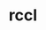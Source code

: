 ---
title: "rccl"
layout: cache
categories: [package, develop]
meta: {"compilers": ["gcc@13.2.0"], "num_specs": 41, "num_specs_by_stack": {"ml-linux-x86_64-rocm": 41, "root": 41}, "oss": ["ubuntu24.04"], "platforms": ["linux"], "stacks": ["ml-linux-x86_64-rocm", "root"], "targets": ["x86_64_v3"], "versions": ["6.1.2", "6.3.3", "6.4.0"]}
spec_details: [{"compiler": "gcc@13.2.0", "hash": "3g6jfln5bcfzzn7qjwn7psyb5ynts5st", "os": "ubuntu24.04", "platform": "linux", "size": "-", "stacks": ["ml-linux-x86_64-rocm", "root"], "target": "x86_64_v3", "variants": ["amdgpu_target:=gfx90a", "~asan", "build_system=cmake", "build_type=Release", "generator=make", "~ipo", "patches:=68a55d8"], "versions": ["6.1.2"]}, {"compiler": "gcc@13.2.0", "hash": "3st7unr6qi75yohwuxhsp2impxuh24n4", "os": "ubuntu24.04", "platform": "linux", "size": "-", "stacks": ["ml-linux-x86_64-rocm", "root"], "target": "x86_64_v3", "variants": ["amdgpu_target:=gfx90a", "~asan", "build_system=cmake", "build_type=Release", "generator=make", "~ipo", "patches:=08011b4"], "versions": ["6.3.3"]}, {"compiler": "gcc@13.2.0", "hash": "4mn2v2fqkwstaqyi2e7g5zajqinh2zku", "os": "ubuntu24.04", "platform": "linux", "size": "-", "stacks": ["ml-linux-x86_64-rocm", "root"], "target": "x86_64_v3", "variants": ["amdgpu_target:=gfx90a", "~asan", "build_system=cmake", "build_type=Release", "generator=make", "~ipo", "patches:=68a55d8"], "versions": ["6.1.2"]}, {"compiler": "gcc@13.2.0", "hash": "55u3eu6dc4o47vyat4bzpayrqbzxtsla", "os": "ubuntu24.04", "platform": "linux", "size": "-", "stacks": ["ml-linux-x86_64-rocm", "root"], "target": "x86_64_v3", "variants": ["amdgpu_target:=gfx90a", "~asan", "build_system=cmake", "build_type=Release", "generator=make", "~ipo", "patches:=68a55d8"], "versions": ["6.1.2"]}, {"compiler": "gcc@13.2.0", "hash": "65lcvb4ddi37q4psxbrl5na65nsnqbf6", "os": "ubuntu24.04", "platform": "linux", "size": "-", "stacks": ["ml-linux-x86_64-rocm", "root"], "target": "x86_64_v3", "variants": ["amdgpu_target:=gfx90a", "~asan", "build_system=cmake", "build_type=Release", "generator=make", "~ipo", "patches:=68a55d8"], "versions": ["6.1.2"]}, {"compiler": "gcc@13.2.0", "hash": "6olin24r3qtwrqodiyuot4uwmybzyput", "os": "ubuntu24.04", "platform": "linux", "size": "-", "stacks": ["ml-linux-x86_64-rocm", "root"], "target": "x86_64_v3", "variants": ["amdgpu_target:=gfx90a", "~asan", "build_system=cmake", "build_type=Release", "generator=make", "~ipo", "patches:=08011b4"], "versions": ["6.3.3"]}, {"compiler": "gcc@13.2.0", "hash": "7l5itbfixcl3s75lp7bs2lgcs5o4d5wl", "os": "ubuntu24.04", "platform": "linux", "size": "-", "stacks": ["ml-linux-x86_64-rocm", "root"], "target": "x86_64_v3", "variants": ["amdgpu_target:=gfx90a", "~asan", "build_system=cmake", "build_type=Release", "generator=make", "~ipo", "patches:=0f4d55e"], "versions": ["6.4.0"]}, {"compiler": "gcc@13.2.0", "hash": "7mrbi27p7ghfnyjk2p2aywo7uf3ewhq5", "os": "ubuntu24.04", "platform": "linux", "size": "-", "stacks": ["ml-linux-x86_64-rocm", "root"], "target": "x86_64_v3", "variants": ["amdgpu_target:=gfx90a", "~asan", "build_system=cmake", "build_type=Release", "generator=make", "~ipo", "patches:=68a55d8"], "versions": ["6.1.2"]}, {"compiler": "gcc@13.2.0", "hash": "agam32n4elt4bmhivx4oingp2u4ftj5j", "os": "ubuntu24.04", "platform": "linux", "size": "-", "stacks": ["ml-linux-x86_64-rocm", "root"], "target": "x86_64_v3", "variants": ["amdgpu_target:=gfx90a", "~asan", "build_system=cmake", "build_type=Release", "generator=make", "~ipo", "patches:=68a55d8"], "versions": ["6.1.2"]}, {"compiler": "gcc@13.2.0", "hash": "azg36jcycr33kidnadz4cwco2bl2ei5r", "os": "ubuntu24.04", "platform": "linux", "size": "-", "stacks": ["ml-linux-x86_64-rocm", "root"], "target": "x86_64_v3", "variants": ["amdgpu_target:=gfx90a", "~asan", "build_system=cmake", "build_type=Release", "generator=make", "~ipo", "patches:=08011b4"], "versions": ["6.3.3"]}, {"compiler": "gcc@13.2.0", "hash": "brpkwwynxpeeo45cww2b3i4z5uyigcbj", "os": "ubuntu24.04", "platform": "linux", "size": "-", "stacks": ["ml-linux-x86_64-rocm", "root"], "target": "x86_64_v3", "variants": ["amdgpu_target:=gfx90a", "~asan", "build_system=cmake", "build_type=Release", "generator=make", "~ipo", "patches:=08011b4"], "versions": ["6.3.3"]}, {"compiler": "gcc@13.2.0", "hash": "cjtwntumwtxoewpbj5zgb4kipdzwfnbd", "os": "ubuntu24.04", "platform": "linux", "size": "-", "stacks": ["ml-linux-x86_64-rocm", "root"], "target": "x86_64_v3", "variants": ["amdgpu_target:=gfx90a", "~asan", "build_system=cmake", "build_type=Release", "generator=make", "~ipo", "patches:=68a55d8"], "versions": ["6.1.2"]}, {"compiler": "gcc@13.2.0", "hash": "cnun3h6x7gzdgpveznpvvcwmz53fktwr", "os": "ubuntu24.04", "platform": "linux", "size": "-", "stacks": ["ml-linux-x86_64-rocm", "root"], "target": "x86_64_v3", "variants": ["amdgpu_target:=gfx90a", "~asan", "build_system=cmake", "build_type=Release", "generator=make", "~ipo", "patches:=08011b4"], "versions": ["6.3.3"]}, {"compiler": "gcc@13.2.0", "hash": "cu35uw7dfpv767ocn3t3aggttr6fcjyk", "os": "ubuntu24.04", "platform": "linux", "size": "-", "stacks": ["ml-linux-x86_64-rocm", "root"], "target": "x86_64_v3", "variants": ["amdgpu_target:=gfx90a", "~asan", "build_system=cmake", "build_type=Release", "generator=make", "~ipo", "patches:=08011b4"], "versions": ["6.3.3"]}, {"compiler": "gcc@13.2.0", "hash": "cyt3e7kqf2nigtafxq6w7egy3zmqe7hf", "os": "ubuntu24.04", "platform": "linux", "size": "-", "stacks": ["ml-linux-x86_64-rocm", "root"], "target": "x86_64_v3", "variants": ["amdgpu_target:=gfx90a", "~asan", "build_system=cmake", "build_type=Release", "generator=make", "~ipo", "patches:=68a55d8"], "versions": ["6.1.2"]}, {"compiler": "gcc@13.2.0", "hash": "dhelcszy46fv3o52mzlle6ottiwwjfmd", "os": "ubuntu24.04", "platform": "linux", "size": "-", "stacks": ["ml-linux-x86_64-rocm", "root"], "target": "x86_64_v3", "variants": ["amdgpu_target:=gfx90a", "~asan", "build_system=cmake", "build_type=Release", "generator=make", "~ipo", "patches:=08011b4"], "versions": ["6.3.3"]}, {"compiler": "gcc@13.2.0", "hash": "e24lltxewfau3ft6r2qszggrlf3exfgt", "os": "ubuntu24.04", "platform": "linux", "size": "-", "stacks": ["ml-linux-x86_64-rocm", "root"], "target": "x86_64_v3", "variants": ["amdgpu_target:=gfx90a", "~asan", "build_system=cmake", "build_type=Release", "generator=make", "~ipo", "patches:=0f4d55e"], "versions": ["6.4.0"]}, {"compiler": "gcc@13.2.0", "hash": "epx2ckf2jkem3xhot5e4lcbep7fsakjm", "os": "ubuntu24.04", "platform": "linux", "size": "-", "stacks": ["ml-linux-x86_64-rocm", "root"], "target": "x86_64_v3", "variants": ["amdgpu_target:=gfx90a", "~asan", "build_system=cmake", "build_type=Release", "generator=make", "~ipo", "patches:=08011b4"], "versions": ["6.3.3"]}, {"compiler": "gcc@13.2.0", "hash": "ewdxdafcjgyl6iswxds5d75uytuhh7ps", "os": "ubuntu24.04", "platform": "linux", "size": "-", "stacks": ["ml-linux-x86_64-rocm", "root"], "target": "x86_64_v3", "variants": ["amdgpu_target:=gfx90a", "~asan", "build_system=cmake", "build_type=Release", "generator=make", "~ipo", "patches:=68a55d8"], "versions": ["6.1.2"]}, {"compiler": "gcc@13.2.0", "hash": "fxpds3cc3da2a6ut2gcw6rcja6oekwpk", "os": "ubuntu24.04", "platform": "linux", "size": "-", "stacks": ["ml-linux-x86_64-rocm", "root"], "target": "x86_64_v3", "variants": ["amdgpu_target:=gfx90a", "~asan", "build_system=cmake", "build_type=Release", "generator=make", "~ipo", "patches:=68a55d8"], "versions": ["6.1.2"]}, {"compiler": "gcc@13.2.0", "hash": "guwo3og6ejs6f7zguytytogg6pvjfizb", "os": "ubuntu24.04", "platform": "linux", "size": "-", "stacks": ["ml-linux-x86_64-rocm", "root"], "target": "x86_64_v3", "variants": ["amdgpu_target:=gfx90a", "~asan", "build_system=cmake", "build_type=Release", "generator=make", "~ipo", "patches:=08011b4"], "versions": ["6.3.3"]}, {"compiler": "gcc@13.2.0", "hash": "hj6xavldfykhfmsfmqswghm4lmdzmiw2", "os": "ubuntu24.04", "platform": "linux", "size": "-", "stacks": ["ml-linux-x86_64-rocm", "root"], "target": "x86_64_v3", "variants": ["amdgpu_target:=gfx90a", "~asan", "build_system=cmake", "build_type=Release", "generator=make", "~ipo", "patches:=68a55d8"], "versions": ["6.1.2"]}, {"compiler": "gcc@13.2.0", "hash": "kufhagqtkck3c73osqx7zcnqmmjved57", "os": "ubuntu24.04", "platform": "linux", "size": "-", "stacks": ["ml-linux-x86_64-rocm", "root"], "target": "x86_64_v3", "variants": ["amdgpu_target:=gfx90a", "~asan", "build_system=cmake", "build_type=Release", "generator=make", "~ipo", "patches:=68a55d8"], "versions": ["6.1.2"]}, {"compiler": "gcc@13.2.0", "hash": "lqfr6vy43525qpreyc6rukhtahy7ahom", "os": "ubuntu24.04", "platform": "linux", "size": "-", "stacks": ["ml-linux-x86_64-rocm", "root"], "target": "x86_64_v3", "variants": ["amdgpu_target:=gfx90a", "~asan", "build_system=cmake", "build_type=Release", "generator=make", "~ipo", "patches:=08011b4"], "versions": ["6.3.3"]}, {"compiler": "gcc@13.2.0", "hash": "mf3pmvtaqnxjg2umzbneg6mjno6rcjia", "os": "ubuntu24.04", "platform": "linux", "size": "-", "stacks": ["ml-linux-x86_64-rocm", "root"], "target": "x86_64_v3", "variants": ["amdgpu_target:=gfx90a", "~asan", "build_system=cmake", "build_type=Release", "generator=make", "~ipo", "patches:=68a55d8"], "versions": ["6.1.2"]}, {"compiler": "gcc@13.2.0", "hash": "pgzf5m435h7bqdwndd6krlhodmn2v46n", "os": "ubuntu24.04", "platform": "linux", "size": "-", "stacks": ["ml-linux-x86_64-rocm", "root"], "target": "x86_64_v3", "variants": ["amdgpu_target:=gfx90a", "~asan", "build_system=cmake", "build_type=Release", "generator=make", "~ipo", "patches:=68a55d8"], "versions": ["6.1.2"]}, {"compiler": "gcc@13.2.0", "hash": "qno5qha5esuaglkeel5qhhugqtzfbjdg", "os": "ubuntu24.04", "platform": "linux", "size": "-", "stacks": ["ml-linux-x86_64-rocm", "root"], "target": "x86_64_v3", "variants": ["amdgpu_target:=gfx90a", "~asan", "build_system=cmake", "build_type=Release", "generator=make", "~ipo", "patches:=08011b4"], "versions": ["6.3.3"]}, {"compiler": "gcc@13.2.0", "hash": "qo6cr6c4dnjjgwjzbqzxetny23uo7k2i", "os": "ubuntu24.04", "platform": "linux", "size": "-", "stacks": ["ml-linux-x86_64-rocm", "root"], "target": "x86_64_v3", "variants": ["amdgpu_target:=gfx90a", "~asan", "build_system=cmake", "build_type=Release", "generator=make", "~ipo", "patches:=68a55d8"], "versions": ["6.1.2"]}, {"compiler": "gcc@13.2.0", "hash": "qpsugmh7k5b7l7qscqmizqlkgx7xtn7q", "os": "ubuntu24.04", "platform": "linux", "size": "-", "stacks": ["ml-linux-x86_64-rocm", "root"], "target": "x86_64_v3", "variants": ["amdgpu_target:=gfx90a", "~asan", "build_system=cmake", "build_type=Release", "generator=make", "~ipo", "patches:=68a55d8"], "versions": ["6.1.2"]}, {"compiler": "gcc@13.2.0", "hash": "tyfhjlfpjx2ykdv5qer3yjf7josg2es3", "os": "ubuntu24.04", "platform": "linux", "size": "-", "stacks": ["ml-linux-x86_64-rocm", "root"], "target": "x86_64_v3", "variants": ["amdgpu_target:=gfx90a", "~asan", "build_system=cmake", "build_type=Release", "generator=make", "~ipo", "patches:=08011b4"], "versions": ["6.3.3"]}, {"compiler": "gcc@13.2.0", "hash": "uefsl6sxh2a6a5ttzbr2irvsfitvyqy7", "os": "ubuntu24.04", "platform": "linux", "size": "-", "stacks": ["ml-linux-x86_64-rocm", "root"], "target": "x86_64_v3", "variants": ["amdgpu_target:=gfx90a", "~asan", "build_system=cmake", "build_type=Release", "generator=make", "~ipo", "patches:=68a55d8"], "versions": ["6.1.2"]}, {"compiler": "gcc@13.2.0", "hash": "uyxam3tpfjwodyqfnsyr7oxgvqruo5hp", "os": "ubuntu24.04", "platform": "linux", "size": "-", "stacks": ["ml-linux-x86_64-rocm", "root"], "target": "x86_64_v3", "variants": ["amdgpu_target:=gfx90a", "~asan", "build_system=cmake", "build_type=Release", "generator=make", "~ipo", "patches:=0f4d55e"], "versions": ["6.4.0"]}, {"compiler": "gcc@13.2.0", "hash": "vljodplhr4vwkkswleb5rnatweogrysh", "os": "ubuntu24.04", "platform": "linux", "size": "-", "stacks": ["ml-linux-x86_64-rocm", "root"], "target": "x86_64_v3", "variants": ["amdgpu_target:=gfx90a", "~asan", "build_system=cmake", "build_type=Release", "generator=make", "~ipo", "patches:=08011b4"], "versions": ["6.3.3"]}, {"compiler": "gcc@13.2.0", "hash": "vmzi77ig7xc3mbhxd7u63ov3koevk7jk", "os": "ubuntu24.04", "platform": "linux", "size": "-", "stacks": ["ml-linux-x86_64-rocm", "root"], "target": "x86_64_v3", "variants": ["amdgpu_target:=gfx90a", "~asan", "build_system=cmake", "build_type=Release", "generator=make", "~ipo", "patches:=08011b4"], "versions": ["6.3.3"]}, {"compiler": "gcc@13.2.0", "hash": "wduqfc2p7qo5urzjtv57n73uzujpdcp7", "os": "ubuntu24.04", "platform": "linux", "size": "-", "stacks": ["ml-linux-x86_64-rocm", "root"], "target": "x86_64_v3", "variants": ["amdgpu_target:=gfx90a", "~asan", "build_system=cmake", "build_type=Release", "generator=make", "~ipo", "patches:=08011b4"], "versions": ["6.3.3"]}, {"compiler": "gcc@13.2.0", "hash": "wsomywzazmhywwh2wnkjdjlroph2s533", "os": "ubuntu24.04", "platform": "linux", "size": "-", "stacks": ["ml-linux-x86_64-rocm", "root"], "target": "x86_64_v3", "variants": ["amdgpu_target:=gfx90a", "~asan", "build_system=cmake", "build_type=Release", "generator=make", "~ipo", "patches:=08011b4"], "versions": ["6.3.3"]}, {"compiler": "gcc@13.2.0", "hash": "xhedhhu4wxjcigfdavy4s67xjpjnf2yj", "os": "ubuntu24.04", "platform": "linux", "size": "-", "stacks": ["ml-linux-x86_64-rocm", "root"], "target": "x86_64_v3", "variants": ["amdgpu_target:=gfx90a", "~asan", "build_system=cmake", "build_type=Release", "generator=make", "~ipo", "patches:=08011b4"], "versions": ["6.3.3"]}, {"compiler": "gcc@13.2.0", "hash": "ytdwdabpikwhqchihzfacpa7zki7ftrm", "os": "ubuntu24.04", "platform": "linux", "size": "-", "stacks": ["ml-linux-x86_64-rocm", "root"], "target": "x86_64_v3", "variants": ["amdgpu_target:=gfx90a", "~asan", "build_system=cmake", "build_type=Release", "generator=make", "~ipo", "patches:=08011b4"], "versions": ["6.3.3"]}, {"compiler": "gcc@13.2.0", "hash": "yug4mqtd2mfkfmi72wwz5ikh5hyccqls", "os": "ubuntu24.04", "platform": "linux", "size": "-", "stacks": ["ml-linux-x86_64-rocm", "root"], "target": "x86_64_v3", "variants": ["amdgpu_target:=gfx90a", "~asan", "build_system=cmake", "build_type=Release", "generator=make", "~ipo", "patches:=0f4d55e"], "versions": ["6.4.0"]}, {"compiler": "gcc@13.2.0", "hash": "yvsubpr3ei2vayuzynti3ed7gmic3saz", "os": "ubuntu24.04", "platform": "linux", "size": "-", "stacks": ["ml-linux-x86_64-rocm", "root"], "target": "x86_64_v3", "variants": ["amdgpu_target:=gfx90a", "~asan", "build_system=cmake", "build_type=Release", "generator=make", "~ipo", "patches:=08011b4"], "versions": ["6.3.3"]}, {"compiler": "gcc@13.2.0", "hash": "z4m4f7xytm2osix3zten2knm2vy7yfev", "os": "ubuntu24.04", "platform": "linux", "size": "-", "stacks": ["ml-linux-x86_64-rocm", "root"], "target": "x86_64_v3", "variants": ["amdgpu_target:=gfx90a", "~asan", "build_system=cmake", "build_type=Release", "generator=make", "~ipo", "patches:=0f4d55e"], "versions": ["6.4.0"]}]
---